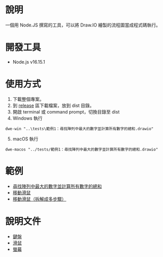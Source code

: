 # 說明
一個用 Node.JS 撰寫的工具，可以將 Draw.IO 繪製的流程圖當成程式碼執行。
# 開發工具
* Node.js v16.15.1
# 使用方式
1. 下載整個專案。
2. 到 [release](https://github.com/leoshiang/workflow-engine/releases) 區下載檔案，放到 dist 目錄。
3. 開啟 terminal 或 command prompt，切換目錄至 dist
4. Windows 執行
```
dwe-win "..\tests\範例1：尋找陣列中最大的數字並計算所有數字的總和.drawio"
```
5. macOS 執行 
```
dwe-macos "../tests/範例1：尋找陣列中最大的數字並計算所有數字的總和.drawio"
```
# 範例

* [尋找陣列中最大的數字並計算所有數字的總和](tests/範例1_尋找陣列中最大的數字並計算所有數字的總和.svg) 
* [移動滑鼠](tests/move-the-mouse.svg) 
* [移動滑鼠（拆解成多步驟）](tests/範例3_移動滑鼠（拆解成多步驟）.svg) 

# 說明文件

* [鍵盤](docs/keyboard.svg) 
* [滑鼠](docs/mouse.svg) 
* [螢幕](docs/screen.svg) 
